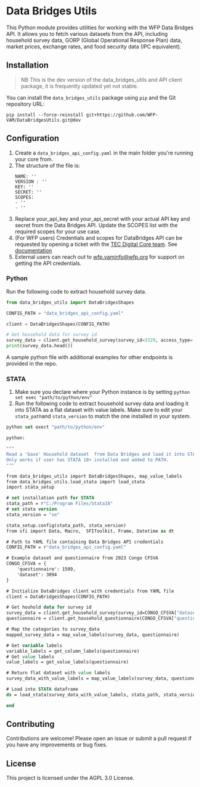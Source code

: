 # Data Bridges Utils

This Python module provides utilities for working with the WFP Data Bridges API. It allows you to fetch various datasets from the API, including household survey data, GORP (Global Operational Response Plan) data, market prices, exchange rates, and food security data (IPC equivalent).

## Installation

> NB This is the dev version of the data_bridges_utils and API client package, it is frequently updated yet not stable.

You can install the `data_bridges_utils` package using `pip` and the Git repository URL:

```
pip install --force-reinstall git+https://github.com/WFP-VAM/DataBridgesUtils.git@dev
```

## Configuration
1. Create a ```data_bridges_api_config.yaml``` in the main folder you're running your core from.
2. The structure of the file is: 
    ```
    NAME: ''
    VERSION : ''
    KEY: ''
    SECRET: ''
    SCOPES:
    - ''
    - ''
    ```
1. Replace your_api_key and your_api_secret with your actual API key and secret from the Data Bridges API. Update the SCOPES list with the required scopes for your use case.
2. (For WFP users) Credentials and scopes for DataBridges API can be requested by opening a ticket with the [TEC Digital Core team](https://dev.azure.com/worldfoodprogramme/Digital%20Core/_workitems). See [documentation](https://docs.api.wfp.org/consumers/index.html#application-accounts)
3. External users can reach out to [wfp.vaminfo@wfp.org](mailto:wfp.vaminfo@wfp.org) for support on getting the API credentials.

### Python
Run the following code to extract household survey data. 

```python
from data_bridges_utils import DataBridgesShapes

CONFIG_PATH = "data_bridges_api_config.yaml"

client = DataBridgesShapes(CONFIG_PATH)

# Get household data for survey id
survey_data = client.get_household_survey(survey_id=3329, access_type='full')
print(survey_data.head())
```
A sample python file with additional examples for other endpoints is provided in the repo. 

### STATA
1. Make sure you declare where your Python instance is by setting ```python set exec "path/to/python/env"```
2. Run the following code to extract household survey data and loading it into STATA as a flat dataset with value labels. Make sure to edit your ```stata_path```and ```stata_version``` to match the one installed in your system.

```stata
python set exect "path/to/python/env"

python:

"""
Read a 'base' Household dataset  from Data Bridges and load it into STATA.
Only works if user has STATA 18+ installed and added to PATH.
"""

from data_bridges_utils import DataBridgesShapes, map_value_labels
from data_bridges_utils.load_stata import load_stata
import stata_setup

# set installation path for STATA
stata_path = r"C:/Program Files/Stata18"
# set stata version
stata_version = "se" 

stata_setup.config(stata_path, stata_version)
from sfi import Data, Macro,  SFIToolkit, Frame, Datetime as dt

# Path to YAML file containing Data Bridges API credentials
CONFIG_PATH = r"data_bridges_api_config.yaml"

# Example dataset and questionnaire from 2023 Congo CFSVA
CONGO_CFSVA = {
    'questionnaire': 1509,
    'dataset': 3094
}

# Initialize DataBridges client with credentials from YAML file
client = DataBridgesShapes(CONFIG_PATH)

# Get houhold data for survey id
survey_data = client.get_household_survey(survey_id=CONGO_CFSVA["dataset"], access_type='base') # base is the standardized-only dataset
questionnaire = client.get_household_questionnaire(CONGO_CFSVA["questionnaire"])

# Map the categories to survey_data
mapped_survey_data = map_value_labels(survey_data, questionnaire)

# Get variable labels
variable_labels = get_column_labels(questionnaire)
# Get value labels
value_labels = get_value_labels(questionnaire)

# Return flat dataset with value labels
survey_data_with_value_labels = map_value_labels(survey_data, questionnaire)

# Load into STATA dataframe
ds = load_stata(survey_data_with_value_labels, stata_path, stata_version)

end
```

## Contributing
Contributions are welcome! Please open an issue or submit a pull request if you have any improvements or bug fixes.

## License
This project is licensed under the AGPL 3.0 License.

